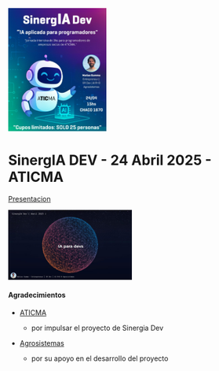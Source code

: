 <img src="image-1.png" width="200">

# SinergIA DEV - 24 Abril 2025 - ATICMA

[Presentacion](https://github.com/matigumma/SynergiaDev/blob/main/ABRIL-2025/presentacion/GenAI%20for%20Developers.pdf)

<img src="image.png" width="50%">

#### Agradecimientos

- [ATICMA](https://aticma.org.ar)
  - por impulsar el proyecto de Sinergia Dev

- [Agrosistemas](https://agrosistemas.com.ar/)
  - por su apoyo en el desarrollo del proyecto